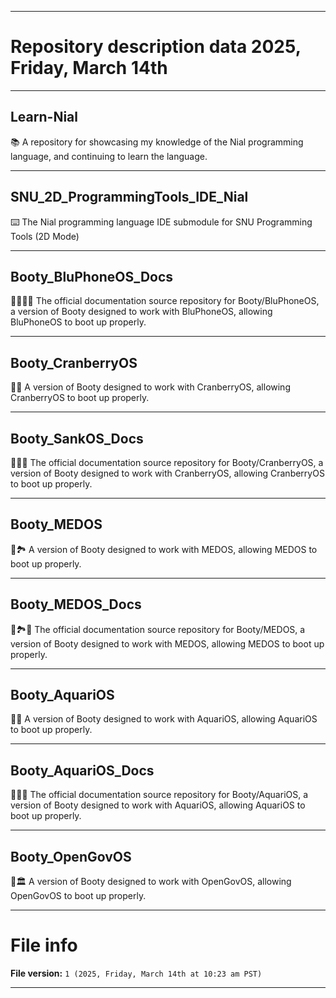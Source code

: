 
***

# Repository description data 2025, Friday, March 14th

---

## Learn-Nial

📚️ A repository for showcasing my knowledge of the Nial programming language, and continuing to learn the language. 

---

## SNU_2D_ProgrammingTools_IDE_Nial

⌨️ The Nial programming language IDE submodule for SNU Programming Tools (2D Mode)

---

## Booty_BluPhoneOS_Docs

🥾️🔷️🦷️📖️ The official documentation source repository for Booty/BluPhoneOS, a version of Booty designed to work with BluPhoneOS, allowing BluPhoneOS to boot up properly.

---

## Booty_CranberryOS

🥾️🔴️ A version of Booty designed to work with CranberryOS, allowing CranberryOS to boot up properly.

---

## Booty_SankOS_Docs

🥾️🔴️📖️ The official documentation source repository for Booty/CranberryOS, a version of Booty designed to work with CranberryOS, allowing CranberryOS to boot up properly.

---

## Booty_MEDOS

🥾️🏞️ A version of Booty designed to work with MEDOS, allowing MEDOS to boot up properly.

---

## Booty_MEDOS_Docs

🥾️🏞️📖️ The official documentation source repository for Booty/MEDOS, a version of Booty designed to work with MEDOS, allowing MEDOS to boot up properly.

---

## Booty_AquariOS

🥾️🐠️ A version of Booty designed to work with AquariOS, allowing AquariOS to boot up properly.

---

## Booty_AquariOS_Docs

🥾️🐠️📖️ The official documentation source repository for Booty/AquariOS, a version of Booty designed to work with AquariOS, allowing AquariOS to boot up properly.

---

## Booty_OpenGovOS

🥾️🏛️ A version of Booty designed to work with OpenGovOS, allowing OpenGovOS to boot up properly.

***

# File info

**File version:** `1 (2025, Friday, March 14th at 10:23 am PST)`

***

